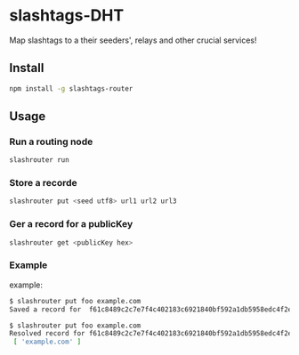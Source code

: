 # slashtags-DHT

Map slashtags to a their seeders', relays and other crucial services!

## Install

```bash
npm install -g slashtags-router
```

## Usage

### Run a routing node

```bash
slashrouter run
```

### Store a recorde

```bash
slashrouter put <seed utf8> url1 url2 url3
```

### Ger a record for a publicKey

```bash
slashrouter get <publicKey hex>
```

### Example
example:

```bash
$ slashrouter put foo example.com
Saved a record for  f61c8489c2c7e7f4c402183c6921840bf592a1db5958edc4f2ea83b0d4e6f0f6

$ slashrouter put foo example.com
Resolved record for f61c8489c2c7e7f4c402183c6921840bf592a1db5958edc4f2ea83b0d4e6f0f6
 [ 'example.com' ]
```

